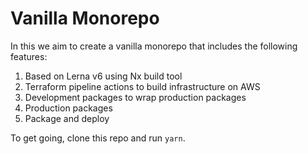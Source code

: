# Vanilla Monorepo

In this we aim to create a vanilla monorepo that includes the following features:

1. Based on Lerna v6 using Nx build tool
2. Terraform pipeline actions to build infrastructure on AWS
3. Development packages to wrap production packages
4. Production packages 
5. Package and deploy

To get going, clone this repo and run `yarn`.


